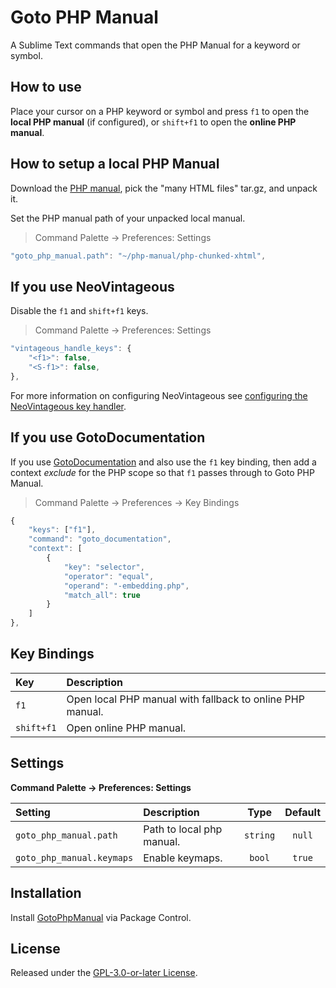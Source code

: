# Goto PHP Manual

A Sublime Text commands that open the PHP Manual for a keyword or symbol.

## How to use

Place your cursor on a PHP keyword or symbol and press `f1` to open the **local PHP manual** (if configured), or `shift+f1` to open the **online PHP manual**.

## How to setup a local PHP Manual

Download the [PHP manual](https://www.php.net/download-docs.php), pick the "many HTML files" tar.gz, and unpack it.

Set the PHP manual path of your unpacked local manual.

> Command Palette → Preferences: Settings

```js
"goto_php_manual.path": "~/php-manual/php-chunked-xhtml",
```
## If you use NeoVintageous

Disable the `f1` and `shift+f1` keys.

> Command Palette → Preferences: Settings

```js
"vintageous_handle_keys": {
    "<f1>": false,
    "<S-f1>": false,
},
```

For more information on configuring NeoVintageous see [configuring the NeoVintageous key handler](https://blog.gerardroche.com/2022/09/22/neovintageous-key-handler/).

## If you use GotoDocumentation

If you use [GotoDocumentation](https://packagecontrol.io/packages/GotoDocumentation) and also use the `f1` key binding, then add a context *exclude* for the PHP scope so that `f1` passes through to Goto PHP Manual.

> Command Palette → Preferences → Key Bindings

```js
{
    "keys": ["f1"],
    "command": "goto_documentation",
    "context": [
        {
            "key": "selector",
            "operator": "equal",
            "operand": "-embedding.php",
            "match_all": true
        }
    ]
},
```

## Key Bindings

Key        | Description
:----------|:-----------
`f1`       | Open local PHP manual with fallback to online PHP manual.
`shift+f1` | Open online PHP manual.

## Settings

**Command Palette → Preferences: Settings**

Setting                   | Description               | Type     | Default
:-------------------------|:--------------------------|:--------:|:-------:
`goto_php_manual.path`    | Path to local php manual. | `string` | `null`
`goto_php_manual.keymaps` | Enable keymaps.           | `bool`   | `true`

## Installation

Install [GotoPhpManual](https://packagecontrol.io/packages/GotoPhpManual) via Package Control.

## License

Released under the [GPL-3.0-or-later License](LICENSE).
